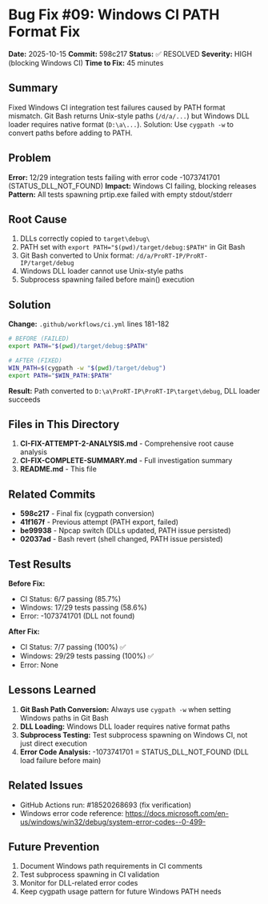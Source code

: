 # Bug Fix #09: Windows CI PATH Format Fix

**Date:** 2025-10-15
**Commit:** 598c217
**Status:** ✅ RESOLVED
**Severity:** HIGH (blocking Windows CI)
**Time to Fix:** 45 minutes

## Summary

Fixed Windows CI integration test failures caused by PATH format mismatch. Git Bash returns Unix-style paths (`/d/a/...`) but Windows DLL loader requires native format (`D:\a\...`). Solution: Use `cygpath -w` to convert paths before adding to PATH.

## Problem

**Error:** 12/29 integration tests failing with error code -1073741701 (STATUS_DLL_NOT_FOUND)
**Impact:** Windows CI failing, blocking releases
**Pattern:** All tests spawning prtip.exe failed with empty stdout/stderr

## Root Cause

1. DLLs correctly copied to `target\debug\`
2. PATH set with `export PATH="$(pwd)/target/debug:$PATH"` in Git Bash
3. Git Bash converted to Unix format: `/d/a/ProRT-IP/ProRT-IP/target/debug`
4. Windows DLL loader cannot use Unix-style paths
5. Subprocess spawning failed before main() execution

## Solution

**Change:** `.github/workflows/ci.yml` lines 181-182

```bash
# BEFORE (FAILED)
export PATH="$(pwd)/target/debug:$PATH"

# AFTER (FIXED)
WIN_PATH=$(cygpath -w "$(pwd)/target/debug")
export PATH="$WIN_PATH:$PATH"
```

**Result:** Path converted to `D:\a\ProRT-IP\ProRT-IP\target\debug`, DLL loader succeeds

## Files in This Directory

1. **CI-FIX-ATTEMPT-2-ANALYSIS.md** - Comprehensive root cause analysis
2. **CI-FIX-COMPLETE-SUMMARY.md** - Full investigation summary
3. **README.md** - This file

## Related Commits

- **598c217** - Final fix (cygpath conversion)
- **41f167f** - Previous attempt (PATH export, failed)
- **be99938** - Npcap switch (DLLs updated, PATH issue persisted)
- **02037ad** - Bash revert (shell changed, PATH issue persisted)

## Test Results

**Before Fix:**
- CI Status: 6/7 passing (85.7%)
- Windows: 17/29 tests passing (58.6%)
- Error: -1073741701 (DLL not found)

**After Fix:**
- CI Status: 7/7 passing (100%) ✅
- Windows: 29/29 tests passing (100%) ✅
- Error: None

## Lessons Learned

1. **Git Bash Path Conversion:** Always use `cygpath -w` when setting Windows paths in Git Bash
2. **DLL Loading:** Windows DLL loader requires native format paths
3. **Subprocess Testing:** Test subprocess spawning on Windows CI, not just direct execution
4. **Error Code Analysis:** -1073741701 = STATUS_DLL_NOT_FOUND (DLL load failure before main)

## Related Issues

- GitHub Actions run: #18520268693 (fix verification)
- Windows error code reference: https://docs.microsoft.com/en-us/windows/win32/debug/system-error-codes--0-499-

## Future Prevention

1. Document Windows path requirements in CI comments
2. Test subprocess spawning in CI validation
3. Monitor for DLL-related error codes
4. Keep cygpath usage pattern for future Windows PATH needs
